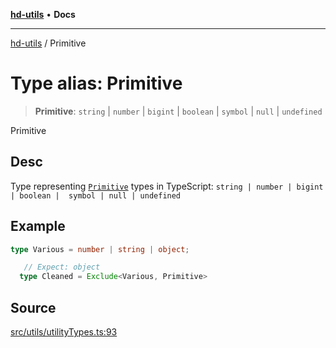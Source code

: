 [**hd-utils**](../README.md) • **Docs**

***

[hd-utils](../globals.md) / Primitive

# Type alias: Primitive

> **Primitive**: `string` \| `number` \| `bigint` \| `boolean` \| `symbol` \| `null` \| `undefined`

Primitive

## Desc

Type representing [`Primitive`](https://developer.mozilla.org/en-US/docs/Glossary/Primitive) types in TypeScript: `string | number | bigint | boolean |  symbol | null | undefined`

## Example

```ts
type Various = number | string | object;

   // Expect: object
  type Cleaned = Exclude<Various, Primitive>
```

## Source

[src/utils/utilityTypes.ts:93](https://github.com/AhmadHddad/h-utils/blob/8e9e542f98b1a43a336ce585dc8666b21b0e894d/src/utils/utilityTypes.ts#L93)
